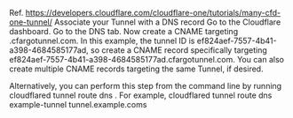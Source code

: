 Ref. https://developers.cloudflare.com/cloudflare-one/tutorials/many-cfd-one-tunnel/
Associate your Tunnel with a DNS record
Go to the Cloudflare dashboard.
Go to the DNS tab.
Now create a CNAME targeting .cfargotunnel.com. In this example, the tunnel ID is ef824aef-7557-4b41-a398-4684585177ad, so create a CNAME record specifically targeting ef824aef-7557-4b41-a398-4684585177ad.cfargotunnel.com.
You can also create multiple CNAME records targeting the same Tunnel, if desired.

Alternatively, you can perform this step from the command line by running 
cloudflared tunnel route dns <tunnel> <hostname>. 
For example, cloudflared tunnel route dns example-tunnel tunnel.example.coms